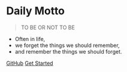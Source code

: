 <!-- ![logo](_media/icon.svg) -->

# Daily Motto

> TO BE OR NOT TO BE

- Often in life, 
- we forget the things we should remember,
- and remember the things we should forget.

[GitHub](https://github.com/fuchunhui/daily-motto/)
[Get Started](#daily-motto)
